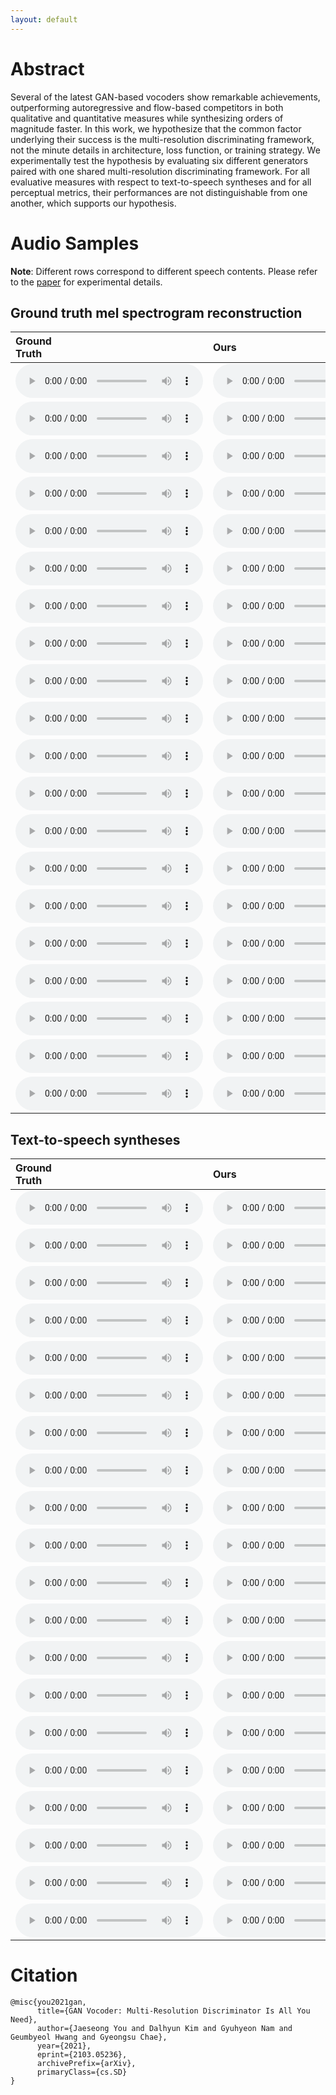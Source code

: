 ```yaml
---
layout: default
---
```


# Abstract 
Several of the latest GAN-based vocoders show remarkable achievements, outperforming autoregressive and flow-based competitors in both qualitative and quantitative measures while synthesizing orders of magnitude faster. In this work, we hypothesize that the common factor underlying their success is the multi-resolution discriminating framework, not the minute details in architecture, loss function, or training strategy. We experimentally test the hypothesis by evaluating six different generators paired with one shared multi-resolution discriminating framework. For all evaluative measures with respect to text-to-speech syntheses and for all perceptual metrics, their performances are not distinguishable from one another, which supports our hypothesis.

# Audio Samples 

**Note**: Different rows correspond to different speech contents. Please refer to the [paper](https://arxiv.org/abs/2103.05236) for experimental details.

## Ground truth mel spectrogram reconstruction

| Ground<br>Truth | Ours | HiFi-GAN | MelGAN | Parallel<br>WaveGAN | Universal<br>MelGAN | VocGAN |
|:-------------|:------------|:----------|:------------|:---------|:---------|:------------|
|<audio src="https://raw.githubusercontent.com/moneybrain-research/gan-vocoder/master/assets/audio/_gt/LJ003-0307.wav" controls preload="auto">|<audio src="https://raw.githubusercontent.com/moneybrain-research/gan-vocoder/master/assets/audio/_hfg2-custom/gt/LJ003-0307.wav" controls preload="auto">|<audio src="https://raw.githubusercontent.com/moneybrain-research/gan-vocoder/master/assets/audio/_hfg2-hfg2/gt/LJ003-0307.wav" controls preload="auto">|<audio src="https://raw.githubusercontent.com/moneybrain-research/gan-vocoder/master/assets/audio/_hfg2-melgan/gt/LJ003-0307.wav" controls preload="auto">|<audio src="https://raw.githubusercontent.com/moneybrain-research/gan-vocoder/master/assets/audio/_hfg2-pwg/gt/LJ003-0307.wav" controls preload="auto">|<audio src="https://raw.githubusercontent.com/moneybrain-research/gan-vocoder/master/assets/audio/_hfg2-umg/gt/LJ003-0307.wav" controls preload="auto">|<audio src="https://raw.githubusercontent.com/moneybrain-research/gan-vocoder/master/assets/audio/_hfg2-vocgan/gt/LJ003-0307.wav" controls preload="auto">|
|<audio src="https://raw.githubusercontent.com/moneybrain-research/gan-vocoder/master/assets/audio/_gt/LJ005-0101.wav" controls preload="auto">|<audio src="https://raw.githubusercontent.com/moneybrain-research/gan-vocoder/master/assets/audio/_hfg2-custom/gt/LJ005-0101.wav" controls preload="auto">|<audio src="https://raw.githubusercontent.com/moneybrain-research/gan-vocoder/master/assets/audio/_hfg2-hfg2/gt/LJ005-0101.wav" controls preload="auto">|<audio src="https://raw.githubusercontent.com/moneybrain-research/gan-vocoder/master/assets/audio/_hfg2-melgan/gt/LJ005-0101.wav" controls preload="auto">|<audio src="https://raw.githubusercontent.com/moneybrain-research/gan-vocoder/master/assets/audio/_hfg2-pwg/gt/LJ005-0101.wav" controls preload="auto">|<audio src="https://raw.githubusercontent.com/moneybrain-research/gan-vocoder/master/assets/audio/_hfg2-umg/gt/LJ005-0101.wav" controls preload="auto">|<audio src="https://raw.githubusercontent.com/moneybrain-research/gan-vocoder/master/assets/audio/_hfg2-vocgan/gt/LJ005-0101.wav" controls preload="auto">|
|<audio src="https://raw.githubusercontent.com/moneybrain-research/gan-vocoder/master/assets/audio/_gt/LJ007-0217.wav" controls preload="auto">|<audio src="https://raw.githubusercontent.com/moneybrain-research/gan-vocoder/master/assets/audio/_hfg2-custom/gt/LJ007-0217.wav" controls preload="auto">|<audio src="https://raw.githubusercontent.com/moneybrain-research/gan-vocoder/master/assets/audio/_hfg2-hfg2/gt/LJ007-0217.wav" controls preload="auto">|<audio src="https://raw.githubusercontent.com/moneybrain-research/gan-vocoder/master/assets/audio/_hfg2-melgan/gt/LJ007-0217.wav" controls preload="auto">|<audio src="https://raw.githubusercontent.com/moneybrain-research/gan-vocoder/master/assets/audio/_hfg2-pwg/gt/LJ007-0217.wav" controls preload="auto">|<audio src="https://raw.githubusercontent.com/moneybrain-research/gan-vocoder/master/assets/audio/_hfg2-umg/gt/LJ007-0217.wav" controls preload="auto">|<audio src="https://raw.githubusercontent.com/moneybrain-research/gan-vocoder/master/assets/audio/_hfg2-vocgan/gt/LJ007-0217.wav" controls preload="auto">|
|<audio src="https://raw.githubusercontent.com/moneybrain-research/gan-vocoder/master/assets/audio/_gt/LJ008-0131.wav" controls preload="auto">|<audio src="https://raw.githubusercontent.com/moneybrain-research/gan-vocoder/master/assets/audio/_hfg2-custom/gt/LJ008-0131.wav" controls preload="auto">|<audio src="https://raw.githubusercontent.com/moneybrain-research/gan-vocoder/master/assets/audio/_hfg2-hfg2/gt/LJ008-0131.wav" controls preload="auto">|<audio src="https://raw.githubusercontent.com/moneybrain-research/gan-vocoder/master/assets/audio/_hfg2-melgan/gt/LJ008-0131.wav" controls preload="auto">|<audio src="https://raw.githubusercontent.com/moneybrain-research/gan-vocoder/master/assets/audio/_hfg2-pwg/gt/LJ008-0131.wav" controls preload="auto">|<audio src="https://raw.githubusercontent.com/moneybrain-research/gan-vocoder/master/assets/audio/_hfg2-umg/gt/LJ008-0131.wav" controls preload="auto">|<audio src="https://raw.githubusercontent.com/moneybrain-research/gan-vocoder/master/assets/audio/_hfg2-vocgan/gt/LJ008-0131.wav" controls preload="auto">|
|<audio src="https://raw.githubusercontent.com/moneybrain-research/gan-vocoder/master/assets/audio/_gt/LJ010-0262.wav" controls preload="auto">|<audio src="https://raw.githubusercontent.com/moneybrain-research/gan-vocoder/master/assets/audio/_hfg2-custom/gt/LJ010-0262.wav" controls preload="auto">|<audio src="https://raw.githubusercontent.com/moneybrain-research/gan-vocoder/master/assets/audio/_hfg2-hfg2/gt/LJ010-0262.wav" controls preload="auto">|<audio src="https://raw.githubusercontent.com/moneybrain-research/gan-vocoder/master/assets/audio/_hfg2-melgan/gt/LJ010-0262.wav" controls preload="auto">|<audio src="https://raw.githubusercontent.com/moneybrain-research/gan-vocoder/master/assets/audio/_hfg2-pwg/gt/LJ010-0262.wav" controls preload="auto">|<audio src="https://raw.githubusercontent.com/moneybrain-research/gan-vocoder/master/assets/audio/_hfg2-umg/gt/LJ010-0262.wav" controls preload="auto">|<audio src="https://raw.githubusercontent.com/moneybrain-research/gan-vocoder/master/assets/audio/_hfg2-vocgan/gt/LJ010-0262.wav" controls preload="auto">|
|<audio src="https://raw.githubusercontent.com/moneybrain-research/gan-vocoder/master/assets/audio/_gt/LJ010-0293.wav" controls preload="auto">|<audio src="https://raw.githubusercontent.com/moneybrain-research/gan-vocoder/master/assets/audio/_hfg2-custom/gt/LJ010-0293.wav" controls preload="auto">|<audio src="https://raw.githubusercontent.com/moneybrain-research/gan-vocoder/master/assets/audio/_hfg2-hfg2/gt/LJ010-0293.wav" controls preload="auto">|<audio src="https://raw.githubusercontent.com/moneybrain-research/gan-vocoder/master/assets/audio/_hfg2-melgan/gt/LJ010-0293.wav" controls preload="auto">|<audio src="https://raw.githubusercontent.com/moneybrain-research/gan-vocoder/master/assets/audio/_hfg2-pwg/gt/LJ010-0293.wav" controls preload="auto">|<audio src="https://raw.githubusercontent.com/moneybrain-research/gan-vocoder/master/assets/audio/_hfg2-umg/gt/LJ010-0293.wav" controls preload="auto">|<audio src="https://raw.githubusercontent.com/moneybrain-research/gan-vocoder/master/assets/audio/_hfg2-vocgan/gt/LJ010-0293.wav" controls preload="auto">|
|<audio src="https://raw.githubusercontent.com/moneybrain-research/gan-vocoder/master/assets/audio/_gt/LJ018-0119.wav" controls preload="auto">|<audio src="https://raw.githubusercontent.com/moneybrain-research/gan-vocoder/master/assets/audio/_hfg2-custom/gt/LJ018-0119.wav" controls preload="auto">|<audio src="https://raw.githubusercontent.com/moneybrain-research/gan-vocoder/master/assets/audio/_hfg2-hfg2/gt/LJ018-0119.wav" controls preload="auto">|<audio src="https://raw.githubusercontent.com/moneybrain-research/gan-vocoder/master/assets/audio/_hfg2-melgan/gt/LJ018-0119.wav" controls preload="auto">|<audio src="https://raw.githubusercontent.com/moneybrain-research/gan-vocoder/master/assets/audio/_hfg2-pwg/gt/LJ018-0119.wav" controls preload="auto">|<audio src="https://raw.githubusercontent.com/moneybrain-research/gan-vocoder/master/assets/audio/_hfg2-umg/gt/LJ018-0119.wav" controls preload="auto">|<audio src="https://raw.githubusercontent.com/moneybrain-research/gan-vocoder/master/assets/audio/_hfg2-vocgan/gt/LJ018-0119.wav" controls preload="auto">|
|<audio src="https://raw.githubusercontent.com/moneybrain-research/gan-vocoder/master/assets/audio/_gt/LJ021-0049.wav" controls preload="auto">|<audio src="https://raw.githubusercontent.com/moneybrain-research/gan-vocoder/master/assets/audio/_hfg2-custom/gt/LJ021-0049.wav" controls preload="auto">|<audio src="https://raw.githubusercontent.com/moneybrain-research/gan-vocoder/master/assets/audio/_hfg2-hfg2/gt/LJ021-0049.wav" controls preload="auto">|<audio src="https://raw.githubusercontent.com/moneybrain-research/gan-vocoder/master/assets/audio/_hfg2-melgan/gt/LJ021-0049.wav" controls preload="auto">|<audio src="https://raw.githubusercontent.com/moneybrain-research/gan-vocoder/master/assets/audio/_hfg2-pwg/gt/LJ021-0049.wav" controls preload="auto">|<audio src="https://raw.githubusercontent.com/moneybrain-research/gan-vocoder/master/assets/audio/_hfg2-umg/gt/LJ021-0049.wav" controls preload="auto">|<audio src="https://raw.githubusercontent.com/moneybrain-research/gan-vocoder/master/assets/audio/_hfg2-vocgan/gt/LJ021-0049.wav" controls preload="auto">|
|<audio src="https://raw.githubusercontent.com/moneybrain-research/gan-vocoder/master/assets/audio/_gt/LJ028-0134.wav" controls preload="auto">|<audio src="https://raw.githubusercontent.com/moneybrain-research/gan-vocoder/master/assets/audio/_hfg2-custom/gt/LJ028-0134.wav" controls preload="auto">|<audio src="https://raw.githubusercontent.com/moneybrain-research/gan-vocoder/master/assets/audio/_hfg2-hfg2/gt/LJ028-0134.wav" controls preload="auto">|<audio src="https://raw.githubusercontent.com/moneybrain-research/gan-vocoder/master/assets/audio/_hfg2-melgan/gt/LJ028-0134.wav" controls preload="auto">|<audio src="https://raw.githubusercontent.com/moneybrain-research/gan-vocoder/master/assets/audio/_hfg2-pwg/gt/LJ028-0134.wav" controls preload="auto">|<audio src="https://raw.githubusercontent.com/moneybrain-research/gan-vocoder/master/assets/audio/_hfg2-umg/gt/LJ028-0134.wav" controls preload="auto">|<audio src="https://raw.githubusercontent.com/moneybrain-research/gan-vocoder/master/assets/audio/_hfg2-vocgan/gt/LJ028-0134.wav" controls preload="auto">|
|<audio src="https://raw.githubusercontent.com/moneybrain-research/gan-vocoder/master/assets/audio/_gt/LJ032-0100.wav" controls preload="auto">|<audio src="https://raw.githubusercontent.com/moneybrain-research/gan-vocoder/master/assets/audio/_hfg2-custom/gt/LJ032-0100.wav" controls preload="auto">|<audio src="https://raw.githubusercontent.com/moneybrain-research/gan-vocoder/master/assets/audio/_hfg2-hfg2/gt/LJ032-0100.wav" controls preload="auto">|<audio src="https://raw.githubusercontent.com/moneybrain-research/gan-vocoder/master/assets/audio/_hfg2-melgan/gt/LJ032-0100.wav" controls preload="auto">|<audio src="https://raw.githubusercontent.com/moneybrain-research/gan-vocoder/master/assets/audio/_hfg2-pwg/gt/LJ032-0100.wav" controls preload="auto">|<audio src="https://raw.githubusercontent.com/moneybrain-research/gan-vocoder/master/assets/audio/_hfg2-umg/gt/LJ032-0100.wav" controls preload="auto">|<audio src="https://raw.githubusercontent.com/moneybrain-research/gan-vocoder/master/assets/audio/_hfg2-vocgan/gt/LJ032-0100.wav" controls preload="auto">|
|<audio src="https://raw.githubusercontent.com/moneybrain-research/gan-vocoder/master/assets/audio/_gt/LJ034-0083.wav" controls preload="auto">|<audio src="https://raw.githubusercontent.com/moneybrain-research/gan-vocoder/master/assets/audio/_hfg2-custom/gt/LJ034-0083.wav" controls preload="auto">|<audio src="https://raw.githubusercontent.com/moneybrain-research/gan-vocoder/master/assets/audio/_hfg2-hfg2/gt/LJ034-0083.wav" controls preload="auto">|<audio src="https://raw.githubusercontent.com/moneybrain-research/gan-vocoder/master/assets/audio/_hfg2-melgan/gt/LJ034-0083.wav" controls preload="auto">|<audio src="https://raw.githubusercontent.com/moneybrain-research/gan-vocoder/master/assets/audio/_hfg2-pwg/gt/LJ034-0083.wav" controls preload="auto">|<audio src="https://raw.githubusercontent.com/moneybrain-research/gan-vocoder/master/assets/audio/_hfg2-umg/gt/LJ034-0083.wav" controls preload="auto">|<audio src="https://raw.githubusercontent.com/moneybrain-research/gan-vocoder/master/assets/audio/_hfg2-vocgan/gt/LJ034-0083.wav" controls preload="auto">|
|<audio src="https://raw.githubusercontent.com/moneybrain-research/gan-vocoder/master/assets/audio/_gt/LJ036-0216.wav" controls preload="auto">|<audio src="https://raw.githubusercontent.com/moneybrain-research/gan-vocoder/master/assets/audio/_hfg2-custom/gt/LJ036-0216.wav" controls preload="auto">|<audio src="https://raw.githubusercontent.com/moneybrain-research/gan-vocoder/master/assets/audio/_hfg2-hfg2/gt/LJ036-0216.wav" controls preload="auto">|<audio src="https://raw.githubusercontent.com/moneybrain-research/gan-vocoder/master/assets/audio/_hfg2-melgan/gt/LJ036-0216.wav" controls preload="auto">|<audio src="https://raw.githubusercontent.com/moneybrain-research/gan-vocoder/master/assets/audio/_hfg2-pwg/gt/LJ036-0216.wav" controls preload="auto">|<audio src="https://raw.githubusercontent.com/moneybrain-research/gan-vocoder/master/assets/audio/_hfg2-umg/gt/LJ036-0216.wav" controls preload="auto">|<audio src="https://raw.githubusercontent.com/moneybrain-research/gan-vocoder/master/assets/audio/_hfg2-vocgan/gt/LJ036-0216.wav" controls preload="auto">|
|<audio src="https://raw.githubusercontent.com/moneybrain-research/gan-vocoder/master/assets/audio/_gt/LJ037-0219.wav" controls preload="auto">|<audio src="https://raw.githubusercontent.com/moneybrain-research/gan-vocoder/master/assets/audio/_hfg2-custom/gt/LJ037-0219.wav" controls preload="auto">|<audio src="https://raw.githubusercontent.com/moneybrain-research/gan-vocoder/master/assets/audio/_hfg2-hfg2/gt/LJ037-0219.wav" controls preload="auto">|<audio src="https://raw.githubusercontent.com/moneybrain-research/gan-vocoder/master/assets/audio/_hfg2-melgan/gt/LJ037-0219.wav" controls preload="auto">|<audio src="https://raw.githubusercontent.com/moneybrain-research/gan-vocoder/master/assets/audio/_hfg2-pwg/gt/LJ037-0219.wav" controls preload="auto">|<audio src="https://raw.githubusercontent.com/moneybrain-research/gan-vocoder/master/assets/audio/_hfg2-umg/gt/LJ037-0219.wav" controls preload="auto">|<audio src="https://raw.githubusercontent.com/moneybrain-research/gan-vocoder/master/assets/audio/_hfg2-vocgan/gt/LJ037-0219.wav" controls preload="auto">|
|<audio src="https://raw.githubusercontent.com/moneybrain-research/gan-vocoder/master/assets/audio/_gt/LJ037-0222.wav" controls preload="auto">|<audio src="https://raw.githubusercontent.com/moneybrain-research/gan-vocoder/master/assets/audio/_hfg2-custom/gt/LJ037-0222.wav" controls preload="auto">|<audio src="https://raw.githubusercontent.com/moneybrain-research/gan-vocoder/master/assets/audio/_hfg2-hfg2/gt/LJ037-0222.wav" controls preload="auto">|<audio src="https://raw.githubusercontent.com/moneybrain-research/gan-vocoder/master/assets/audio/_hfg2-melgan/gt/LJ037-0222.wav" controls preload="auto">|<audio src="https://raw.githubusercontent.com/moneybrain-research/gan-vocoder/master/assets/audio/_hfg2-pwg/gt/LJ037-0222.wav" controls preload="auto">|<audio src="https://raw.githubusercontent.com/moneybrain-research/gan-vocoder/master/assets/audio/_hfg2-umg/gt/LJ037-0222.wav" controls preload="auto">|<audio src="https://raw.githubusercontent.com/moneybrain-research/gan-vocoder/master/assets/audio/_hfg2-vocgan/gt/LJ037-0222.wav" controls preload="auto">|
|<audio src="https://raw.githubusercontent.com/moneybrain-research/gan-vocoder/master/assets/audio/_gt/LJ040-0161.wav" controls preload="auto">|<audio src="https://raw.githubusercontent.com/moneybrain-research/gan-vocoder/master/assets/audio/_hfg2-custom/gt/LJ040-0161.wav" controls preload="auto">|<audio src="https://raw.githubusercontent.com/moneybrain-research/gan-vocoder/master/assets/audio/_hfg2-hfg2/gt/LJ040-0161.wav" controls preload="auto">|<audio src="https://raw.githubusercontent.com/moneybrain-research/gan-vocoder/master/assets/audio/_hfg2-melgan/gt/LJ040-0161.wav" controls preload="auto">|<audio src="https://raw.githubusercontent.com/moneybrain-research/gan-vocoder/master/assets/audio/_hfg2-pwg/gt/LJ040-0161.wav" controls preload="auto">|<audio src="https://raw.githubusercontent.com/moneybrain-research/gan-vocoder/master/assets/audio/_hfg2-umg/gt/LJ040-0161.wav" controls preload="auto">|<audio src="https://raw.githubusercontent.com/moneybrain-research/gan-vocoder/master/assets/audio/_hfg2-vocgan/gt/LJ040-0161.wav" controls preload="auto">|
|<audio src="https://raw.githubusercontent.com/moneybrain-research/gan-vocoder/master/assets/audio/_gt/LJ043-0183.wav" controls preload="auto">|<audio src="https://raw.githubusercontent.com/moneybrain-research/gan-vocoder/master/assets/audio/_hfg2-custom/gt/LJ043-0183.wav" controls preload="auto">|<audio src="https://raw.githubusercontent.com/moneybrain-research/gan-vocoder/master/assets/audio/_hfg2-hfg2/gt/LJ043-0183.wav" controls preload="auto">|<audio src="https://raw.githubusercontent.com/moneybrain-research/gan-vocoder/master/assets/audio/_hfg2-melgan/gt/LJ043-0183.wav" controls preload="auto">|<audio src="https://raw.githubusercontent.com/moneybrain-research/gan-vocoder/master/assets/audio/_hfg2-pwg/gt/LJ043-0183.wav" controls preload="auto">|<audio src="https://raw.githubusercontent.com/moneybrain-research/gan-vocoder/master/assets/audio/_hfg2-umg/gt/LJ043-0183.wav" controls preload="auto">|<audio src="https://raw.githubusercontent.com/moneybrain-research/gan-vocoder/master/assets/audio/_hfg2-vocgan/gt/LJ043-0183.wav" controls preload="auto">|
|<audio src="https://raw.githubusercontent.com/moneybrain-research/gan-vocoder/master/assets/audio/_gt/LJ045-0081.wav" controls preload="auto">|<audio src="https://raw.githubusercontent.com/moneybrain-research/gan-vocoder/master/assets/audio/_hfg2-custom/gt/LJ045-0081.wav" controls preload="auto">|<audio src="https://raw.githubusercontent.com/moneybrain-research/gan-vocoder/master/assets/audio/_hfg2-hfg2/gt/LJ045-0081.wav" controls preload="auto">|<audio src="https://raw.githubusercontent.com/moneybrain-research/gan-vocoder/master/assets/audio/_hfg2-melgan/gt/LJ045-0081.wav" controls preload="auto">|<audio src="https://raw.githubusercontent.com/moneybrain-research/gan-vocoder/master/assets/audio/_hfg2-pwg/gt/LJ045-0081.wav" controls preload="auto">|<audio src="https://raw.githubusercontent.com/moneybrain-research/gan-vocoder/master/assets/audio/_hfg2-umg/gt/LJ045-0081.wav" controls preload="auto">|<audio src="https://raw.githubusercontent.com/moneybrain-research/gan-vocoder/master/assets/audio/_hfg2-vocgan/gt/LJ045-0081.wav" controls preload="auto">|
|<audio src="https://raw.githubusercontent.com/moneybrain-research/gan-vocoder/master/assets/audio/_gt/LJ045-0147.wav" controls preload="auto">|<audio src="https://raw.githubusercontent.com/moneybrain-research/gan-vocoder/master/assets/audio/_hfg2-custom/gt/LJ045-0147.wav" controls preload="auto">|<audio src="https://raw.githubusercontent.com/moneybrain-research/gan-vocoder/master/assets/audio/_hfg2-hfg2/gt/LJ045-0147.wav" controls preload="auto">|<audio src="https://raw.githubusercontent.com/moneybrain-research/gan-vocoder/master/assets/audio/_hfg2-melgan/gt/LJ045-0147.wav" controls preload="auto">|<audio src="https://raw.githubusercontent.com/moneybrain-research/gan-vocoder/master/assets/audio/_hfg2-pwg/gt/LJ045-0147.wav" controls preload="auto">|<audio src="https://raw.githubusercontent.com/moneybrain-research/gan-vocoder/master/assets/audio/_hfg2-umg/gt/LJ045-0147.wav" controls preload="auto">|<audio src="https://raw.githubusercontent.com/moneybrain-research/gan-vocoder/master/assets/audio/_hfg2-vocgan/gt/LJ045-0147.wav" controls preload="auto">|
|<audio src="https://raw.githubusercontent.com/moneybrain-research/gan-vocoder/master/assets/audio/_gt/LJ045-0204.wav" controls preload="auto">|<audio src="https://raw.githubusercontent.com/moneybrain-research/gan-vocoder/master/assets/audio/_hfg2-custom/gt/LJ045-0204.wav" controls preload="auto">|<audio src="https://raw.githubusercontent.com/moneybrain-research/gan-vocoder/master/assets/audio/_hfg2-hfg2/gt/LJ045-0204.wav" controls preload="auto">|<audio src="https://raw.githubusercontent.com/moneybrain-research/gan-vocoder/master/assets/audio/_hfg2-melgan/gt/LJ045-0204.wav" controls preload="auto">|<audio src="https://raw.githubusercontent.com/moneybrain-research/gan-vocoder/master/assets/audio/_hfg2-pwg/gt/LJ045-0204.wav" controls preload="auto">|<audio src="https://raw.githubusercontent.com/moneybrain-research/gan-vocoder/master/assets/audio/_hfg2-umg/gt/LJ045-0204.wav" controls preload="auto">|<audio src="https://raw.githubusercontent.com/moneybrain-research/gan-vocoder/master/assets/audio/_hfg2-vocgan/gt/LJ045-0204.wav" controls preload="auto">|
|<audio src="https://raw.githubusercontent.com/moneybrain-research/gan-vocoder/master/assets/audio/_gt/LJ050-0276.wav" controls preload="auto">|<audio src="https://raw.githubusercontent.com/moneybrain-research/gan-vocoder/master/assets/audio/_hfg2-custom/gt/LJ050-0276.wav" controls preload="auto">|<audio src="https://raw.githubusercontent.com/moneybrain-research/gan-vocoder/master/assets/audio/_hfg2-hfg2/gt/LJ050-0276.wav" controls preload="auto">|<audio src="https://raw.githubusercontent.com/moneybrain-research/gan-vocoder/master/assets/audio/_hfg2-melgan/gt/LJ050-0276.wav" controls preload="auto">|<audio src="https://raw.githubusercontent.com/moneybrain-research/gan-vocoder/master/assets/audio/_hfg2-pwg/gt/LJ050-0276.wav" controls preload="auto">|<audio src="https://raw.githubusercontent.com/moneybrain-research/gan-vocoder/master/assets/audio/_hfg2-umg/gt/LJ050-0276.wav" controls preload="auto">|<audio src="https://raw.githubusercontent.com/moneybrain-research/gan-vocoder/master/assets/audio/_hfg2-vocgan/gt/LJ050-0276.wav" controls preload="auto">|

## Text-to-speech syntheses

| Ground<br>Truth | Ours | HiFi-GAN | MelGAN | Parallel<br>WaveGAN | Universal<br>MelGAN | VocGAN |
|:-------------|:------------|:----------|:------------|:---------|:---------|:------------|
|<audio src="https://raw.githubusercontent.com/moneybrain-research/gan-vocoder/master/assets/audio/_gt/LJ003-0307.wav" controls preload="auto">|<audio src="https://raw.githubusercontent.com/moneybrain-research/gan-vocoder/master/assets/audio/_hfg2-custom/tt/LJ003-0307.wav" controls preload="auto">|<audio src="https://raw.githubusercontent.com/moneybrain-research/gan-vocoder/master/assets/audio/_hfg2-hfg2/tt/LJ003-0307.wav" controls preload="auto">|<audio src="https://raw.githubusercontent.com/moneybrain-research/gan-vocoder/master/assets/audio/_hfg2-melgan/tt/LJ003-0307.wav" controls preload="auto">|<audio src="https://raw.githubusercontent.com/moneybrain-research/gan-vocoder/master/assets/audio/_hfg2-pwg/tt/LJ003-0307.wav" controls preload="auto">|<audio src="https://raw.githubusercontent.com/moneybrain-research/gan-vocoder/master/assets/audio/_hfg2-umg/tt/LJ003-0307.wav" controls preload="auto">|<audio src="https://raw.githubusercontent.com/moneybrain-research/gan-vocoder/master/assets/audio/_hfg2-vocgan/tt/LJ003-0307.wav" controls preload="auto">|
|<audio src="https://raw.githubusercontent.com/moneybrain-research/gan-vocoder/master/assets/audio/_gt/LJ005-0101.wav" controls preload="auto">|<audio src="https://raw.githubusercontent.com/moneybrain-research/gan-vocoder/master/assets/audio/_hfg2-custom/tt/LJ005-0101.wav" controls preload="auto">|<audio src="https://raw.githubusercontent.com/moneybrain-research/gan-vocoder/master/assets/audio/_hfg2-hfg2/tt/LJ005-0101.wav" controls preload="auto">|<audio src="https://raw.githubusercontent.com/moneybrain-research/gan-vocoder/master/assets/audio/_hfg2-melgan/tt/LJ005-0101.wav" controls preload="auto">|<audio src="https://raw.githubusercontent.com/moneybrain-research/gan-vocoder/master/assets/audio/_hfg2-pwg/tt/LJ005-0101.wav" controls preload="auto">|<audio src="https://raw.githubusercontent.com/moneybrain-research/gan-vocoder/master/assets/audio/_hfg2-umg/tt/LJ005-0101.wav" controls preload="auto">|<audio src="https://raw.githubusercontent.com/moneybrain-research/gan-vocoder/master/assets/audio/_hfg2-vocgan/tt/LJ005-0101.wav" controls preload="auto">|
|<audio src="https://raw.githubusercontent.com/moneybrain-research/gan-vocoder/master/assets/audio/_gt/LJ007-0217.wav" controls preload="auto">|<audio src="https://raw.githubusercontent.com/moneybrain-research/gan-vocoder/master/assets/audio/_hfg2-custom/tt/LJ007-0217.wav" controls preload="auto">|<audio src="https://raw.githubusercontent.com/moneybrain-research/gan-vocoder/master/assets/audio/_hfg2-hfg2/tt/LJ007-0217.wav" controls preload="auto">|<audio src="https://raw.githubusercontent.com/moneybrain-research/gan-vocoder/master/assets/audio/_hfg2-melgan/tt/LJ007-0217.wav" controls preload="auto">|<audio src="https://raw.githubusercontent.com/moneybrain-research/gan-vocoder/master/assets/audio/_hfg2-pwg/tt/LJ007-0217.wav" controls preload="auto">|<audio src="https://raw.githubusercontent.com/moneybrain-research/gan-vocoder/master/assets/audio/_hfg2-umg/tt/LJ007-0217.wav" controls preload="auto">|<audio src="https://raw.githubusercontent.com/moneybrain-research/gan-vocoder/master/assets/audio/_hfg2-vocgan/tt/LJ007-0217.wav" controls preload="auto">|
|<audio src="https://raw.githubusercontent.com/moneybrain-research/gan-vocoder/master/assets/audio/_gt/LJ008-0131.wav" controls preload="auto">|<audio src="https://raw.githubusercontent.com/moneybrain-research/gan-vocoder/master/assets/audio/_hfg2-custom/tt/LJ008-0131.wav" controls preload="auto">|<audio src="https://raw.githubusercontent.com/moneybrain-research/gan-vocoder/master/assets/audio/_hfg2-hfg2/tt/LJ008-0131.wav" controls preload="auto">|<audio src="https://raw.githubusercontent.com/moneybrain-research/gan-vocoder/master/assets/audio/_hfg2-melgan/tt/LJ008-0131.wav" controls preload="auto">|<audio src="https://raw.githubusercontent.com/moneybrain-research/gan-vocoder/master/assets/audio/_hfg2-pwg/tt/LJ008-0131.wav" controls preload="auto">|<audio src="https://raw.githubusercontent.com/moneybrain-research/gan-vocoder/master/assets/audio/_hfg2-umg/tt/LJ008-0131.wav" controls preload="auto">|<audio src="https://raw.githubusercontent.com/moneybrain-research/gan-vocoder/master/assets/audio/_hfg2-vocgan/tt/LJ008-0131.wav" controls preload="auto">|
|<audio src="https://raw.githubusercontent.com/moneybrain-research/gan-vocoder/master/assets/audio/_gt/LJ010-0262.wav" controls preload="auto">|<audio src="https://raw.githubusercontent.com/moneybrain-research/gan-vocoder/master/assets/audio/_hfg2-custom/tt/LJ010-0262.wav" controls preload="auto">|<audio src="https://raw.githubusercontent.com/moneybrain-research/gan-vocoder/master/assets/audio/_hfg2-hfg2/tt/LJ010-0262.wav" controls preload="auto">|<audio src="https://raw.githubusercontent.com/moneybrain-research/gan-vocoder/master/assets/audio/_hfg2-melgan/tt/LJ010-0262.wav" controls preload="auto">|<audio src="https://raw.githubusercontent.com/moneybrain-research/gan-vocoder/master/assets/audio/_hfg2-pwg/tt/LJ010-0262.wav" controls preload="auto">|<audio src="https://raw.githubusercontent.com/moneybrain-research/gan-vocoder/master/assets/audio/_hfg2-umg/tt/LJ010-0262.wav" controls preload="auto">|<audio src="https://raw.githubusercontent.com/moneybrain-research/gan-vocoder/master/assets/audio/_hfg2-vocgan/tt/LJ010-0262.wav" controls preload="auto">|
|<audio src="https://raw.githubusercontent.com/moneybrain-research/gan-vocoder/master/assets/audio/_gt/LJ010-0293.wav" controls preload="auto">|<audio src="https://raw.githubusercontent.com/moneybrain-research/gan-vocoder/master/assets/audio/_hfg2-custom/tt/LJ010-0293.wav" controls preload="auto">|<audio src="https://raw.githubusercontent.com/moneybrain-research/gan-vocoder/master/assets/audio/_hfg2-hfg2/tt/LJ010-0293.wav" controls preload="auto">|<audio src="https://raw.githubusercontent.com/moneybrain-research/gan-vocoder/master/assets/audio/_hfg2-melgan/tt/LJ010-0293.wav" controls preload="auto">|<audio src="https://raw.githubusercontent.com/moneybrain-research/gan-vocoder/master/assets/audio/_hfg2-pwg/tt/LJ010-0293.wav" controls preload="auto">|<audio src="https://raw.githubusercontent.com/moneybrain-research/gan-vocoder/master/assets/audio/_hfg2-umg/tt/LJ010-0293.wav" controls preload="auto">|<audio src="https://raw.githubusercontent.com/moneybrain-research/gan-vocoder/master/assets/audio/_hfg2-vocgan/tt/LJ010-0293.wav" controls preload="auto">|
|<audio src="https://raw.githubusercontent.com/moneybrain-research/gan-vocoder/master/assets/audio/_gt/LJ018-0119.wav" controls preload="auto">|<audio src="https://raw.githubusercontent.com/moneybrain-research/gan-vocoder/master/assets/audio/_hfg2-custom/tt/LJ018-0119.wav" controls preload="auto">|<audio src="https://raw.githubusercontent.com/moneybrain-research/gan-vocoder/master/assets/audio/_hfg2-hfg2/tt/LJ018-0119.wav" controls preload="auto">|<audio src="https://raw.githubusercontent.com/moneybrain-research/gan-vocoder/master/assets/audio/_hfg2-melgan/tt/LJ018-0119.wav" controls preload="auto">|<audio src="https://raw.githubusercontent.com/moneybrain-research/gan-vocoder/master/assets/audio/_hfg2-pwg/tt/LJ018-0119.wav" controls preload="auto">|<audio src="https://raw.githubusercontent.com/moneybrain-research/gan-vocoder/master/assets/audio/_hfg2-umg/tt/LJ018-0119.wav" controls preload="auto">|<audio src="https://raw.githubusercontent.com/moneybrain-research/gan-vocoder/master/assets/audio/_hfg2-vocgan/tt/LJ018-0119.wav" controls preload="auto">|
|<audio src="https://raw.githubusercontent.com/moneybrain-research/gan-vocoder/master/assets/audio/_gt/LJ021-0049.wav" controls preload="auto">|<audio src="https://raw.githubusercontent.com/moneybrain-research/gan-vocoder/master/assets/audio/_hfg2-custom/tt/LJ021-0049.wav" controls preload="auto">|<audio src="https://raw.githubusercontent.com/moneybrain-research/gan-vocoder/master/assets/audio/_hfg2-hfg2/tt/LJ021-0049.wav" controls preload="auto">|<audio src="https://raw.githubusercontent.com/moneybrain-research/gan-vocoder/master/assets/audio/_hfg2-melgan/tt/LJ021-0049.wav" controls preload="auto">|<audio src="https://raw.githubusercontent.com/moneybrain-research/gan-vocoder/master/assets/audio/_hfg2-pwg/tt/LJ021-0049.wav" controls preload="auto">|<audio src="https://raw.githubusercontent.com/moneybrain-research/gan-vocoder/master/assets/audio/_hfg2-umg/tt/LJ021-0049.wav" controls preload="auto">|<audio src="https://raw.githubusercontent.com/moneybrain-research/gan-vocoder/master/assets/audio/_hfg2-vocgan/tt/LJ021-0049.wav" controls preload="auto">|
|<audio src="https://raw.githubusercontent.com/moneybrain-research/gan-vocoder/master/assets/audio/_gt/LJ028-0134.wav" controls preload="auto">|<audio src="https://raw.githubusercontent.com/moneybrain-research/gan-vocoder/master/assets/audio/_hfg2-custom/tt/LJ028-0134.wav" controls preload="auto">|<audio src="https://raw.githubusercontent.com/moneybrain-research/gan-vocoder/master/assets/audio/_hfg2-hfg2/tt/LJ028-0134.wav" controls preload="auto">|<audio src="https://raw.githubusercontent.com/moneybrain-research/gan-vocoder/master/assets/audio/_hfg2-melgan/tt/LJ028-0134.wav" controls preload="auto">|<audio src="https://raw.githubusercontent.com/moneybrain-research/gan-vocoder/master/assets/audio/_hfg2-pwg/tt/LJ028-0134.wav" controls preload="auto">|<audio src="https://raw.githubusercontent.com/moneybrain-research/gan-vocoder/master/assets/audio/_hfg2-umg/tt/LJ028-0134.wav" controls preload="auto">|<audio src="https://raw.githubusercontent.com/moneybrain-research/gan-vocoder/master/assets/audio/_hfg2-vocgan/tt/LJ028-0134.wav" controls preload="auto">|
|<audio src="https://raw.githubusercontent.com/moneybrain-research/gan-vocoder/master/assets/audio/_gt/LJ032-0100.wav" controls preload="auto">|<audio src="https://raw.githubusercontent.com/moneybrain-research/gan-vocoder/master/assets/audio/_hfg2-custom/tt/LJ032-0100.wav" controls preload="auto">|<audio src="https://raw.githubusercontent.com/moneybrain-research/gan-vocoder/master/assets/audio/_hfg2-hfg2/tt/LJ032-0100.wav" controls preload="auto">|<audio src="https://raw.githubusercontent.com/moneybrain-research/gan-vocoder/master/assets/audio/_hfg2-melgan/tt/LJ032-0100.wav" controls preload="auto">|<audio src="https://raw.githubusercontent.com/moneybrain-research/gan-vocoder/master/assets/audio/_hfg2-pwg/tt/LJ032-0100.wav" controls preload="auto">|<audio src="https://raw.githubusercontent.com/moneybrain-research/gan-vocoder/master/assets/audio/_hfg2-umg/tt/LJ032-0100.wav" controls preload="auto">|<audio src="https://raw.githubusercontent.com/moneybrain-research/gan-vocoder/master/assets/audio/_hfg2-vocgan/tt/LJ032-0100.wav" controls preload="auto">|
|<audio src="https://raw.githubusercontent.com/moneybrain-research/gan-vocoder/master/assets/audio/_gt/LJ034-0083.wav" controls preload="auto">|<audio src="https://raw.githubusercontent.com/moneybrain-research/gan-vocoder/master/assets/audio/_hfg2-custom/tt/LJ034-0083.wav" controls preload="auto">|<audio src="https://raw.githubusercontent.com/moneybrain-research/gan-vocoder/master/assets/audio/_hfg2-hfg2/tt/LJ034-0083.wav" controls preload="auto">|<audio src="https://raw.githubusercontent.com/moneybrain-research/gan-vocoder/master/assets/audio/_hfg2-melgan/tt/LJ034-0083.wav" controls preload="auto">|<audio src="https://raw.githubusercontent.com/moneybrain-research/gan-vocoder/master/assets/audio/_hfg2-pwg/tt/LJ034-0083.wav" controls preload="auto">|<audio src="https://raw.githubusercontent.com/moneybrain-research/gan-vocoder/master/assets/audio/_hfg2-umg/tt/LJ034-0083.wav" controls preload="auto">|<audio src="https://raw.githubusercontent.com/moneybrain-research/gan-vocoder/master/assets/audio/_hfg2-vocgan/tt/LJ034-0083.wav" controls preload="auto">|
|<audio src="https://raw.githubusercontent.com/moneybrain-research/gan-vocoder/master/assets/audio/_gt/LJ036-0216.wav" controls preload="auto">|<audio src="https://raw.githubusercontent.com/moneybrain-research/gan-vocoder/master/assets/audio/_hfg2-custom/tt/LJ036-0216.wav" controls preload="auto">|<audio src="https://raw.githubusercontent.com/moneybrain-research/gan-vocoder/master/assets/audio/_hfg2-hfg2/tt/LJ036-0216.wav" controls preload="auto">|<audio src="https://raw.githubusercontent.com/moneybrain-research/gan-vocoder/master/assets/audio/_hfg2-melgan/tt/LJ036-0216.wav" controls preload="auto">|<audio src="https://raw.githubusercontent.com/moneybrain-research/gan-vocoder/master/assets/audio/_hfg2-pwg/tt/LJ036-0216.wav" controls preload="auto">|<audio src="https://raw.githubusercontent.com/moneybrain-research/gan-vocoder/master/assets/audio/_hfg2-umg/tt/LJ036-0216.wav" controls preload="auto">|<audio src="https://raw.githubusercontent.com/moneybrain-research/gan-vocoder/master/assets/audio/_hfg2-vocgan/tt/LJ036-0216.wav" controls preload="auto">|
|<audio src="https://raw.githubusercontent.com/moneybrain-research/gan-vocoder/master/assets/audio/_gt/LJ037-0219.wav" controls preload="auto">|<audio src="https://raw.githubusercontent.com/moneybrain-research/gan-vocoder/master/assets/audio/_hfg2-custom/tt/LJ037-0219.wav" controls preload="auto">|<audio src="https://raw.githubusercontent.com/moneybrain-research/gan-vocoder/master/assets/audio/_hfg2-hfg2/tt/LJ037-0219.wav" controls preload="auto">|<audio src="https://raw.githubusercontent.com/moneybrain-research/gan-vocoder/master/assets/audio/_hfg2-melgan/tt/LJ037-0219.wav" controls preload="auto">|<audio src="https://raw.githubusercontent.com/moneybrain-research/gan-vocoder/master/assets/audio/_hfg2-pwg/tt/LJ037-0219.wav" controls preload="auto">|<audio src="https://raw.githubusercontent.com/moneybrain-research/gan-vocoder/master/assets/audio/_hfg2-umg/tt/LJ037-0219.wav" controls preload="auto">|<audio src="https://raw.githubusercontent.com/moneybrain-research/gan-vocoder/master/assets/audio/_hfg2-vocgan/tt/LJ037-0219.wav" controls preload="auto">|
|<audio src="https://raw.githubusercontent.com/moneybrain-research/gan-vocoder/master/assets/audio/_gt/LJ037-0222.wav" controls preload="auto">|<audio src="https://raw.githubusercontent.com/moneybrain-research/gan-vocoder/master/assets/audio/_hfg2-custom/tt/LJ037-0222.wav" controls preload="auto">|<audio src="https://raw.githubusercontent.com/moneybrain-research/gan-vocoder/master/assets/audio/_hfg2-hfg2/tt/LJ037-0222.wav" controls preload="auto">|<audio src="https://raw.githubusercontent.com/moneybrain-research/gan-vocoder/master/assets/audio/_hfg2-melgan/tt/LJ037-0222.wav" controls preload="auto">|<audio src="https://raw.githubusercontent.com/moneybrain-research/gan-vocoder/master/assets/audio/_hfg2-pwg/tt/LJ037-0222.wav" controls preload="auto">|<audio src="https://raw.githubusercontent.com/moneybrain-research/gan-vocoder/master/assets/audio/_hfg2-umg/tt/LJ037-0222.wav" controls preload="auto">|<audio src="https://raw.githubusercontent.com/moneybrain-research/gan-vocoder/master/assets/audio/_hfg2-vocgan/tt/LJ037-0222.wav" controls preload="auto">|
|<audio src="https://raw.githubusercontent.com/moneybrain-research/gan-vocoder/master/assets/audio/_gt/LJ040-0161.wav" controls preload="auto">|<audio src="https://raw.githubusercontent.com/moneybrain-research/gan-vocoder/master/assets/audio/_hfg2-custom/tt/LJ040-0161.wav" controls preload="auto">|<audio src="https://raw.githubusercontent.com/moneybrain-research/gan-vocoder/master/assets/audio/_hfg2-hfg2/tt/LJ040-0161.wav" controls preload="auto">|<audio src="https://raw.githubusercontent.com/moneybrain-research/gan-vocoder/master/assets/audio/_hfg2-melgan/tt/LJ040-0161.wav" controls preload="auto">|<audio src="https://raw.githubusercontent.com/moneybrain-research/gan-vocoder/master/assets/audio/_hfg2-pwg/tt/LJ040-0161.wav" controls preload="auto">|<audio src="https://raw.githubusercontent.com/moneybrain-research/gan-vocoder/master/assets/audio/_hfg2-umg/tt/LJ040-0161.wav" controls preload="auto">|<audio src="https://raw.githubusercontent.com/moneybrain-research/gan-vocoder/master/assets/audio/_hfg2-vocgan/tt/LJ040-0161.wav" controls preload="auto">|
|<audio src="https://raw.githubusercontent.com/moneybrain-research/gan-vocoder/master/assets/audio/_gt/LJ043-0183.wav" controls preload="auto">|<audio src="https://raw.githubusercontent.com/moneybrain-research/gan-vocoder/master/assets/audio/_hfg2-custom/tt/LJ043-0183.wav" controls preload="auto">|<audio src="https://raw.githubusercontent.com/moneybrain-research/gan-vocoder/master/assets/audio/_hfg2-hfg2/tt/LJ043-0183.wav" controls preload="auto">|<audio src="https://raw.githubusercontent.com/moneybrain-research/gan-vocoder/master/assets/audio/_hfg2-melgan/tt/LJ043-0183.wav" controls preload="auto">|<audio src="https://raw.githubusercontent.com/moneybrain-research/gan-vocoder/master/assets/audio/_hfg2-pwg/tt/LJ043-0183.wav" controls preload="auto">|<audio src="https://raw.githubusercontent.com/moneybrain-research/gan-vocoder/master/assets/audio/_hfg2-umg/tt/LJ043-0183.wav" controls preload="auto">|<audio src="https://raw.githubusercontent.com/moneybrain-research/gan-vocoder/master/assets/audio/_hfg2-vocgan/tt/LJ043-0183.wav" controls preload="auto">|
|<audio src="https://raw.githubusercontent.com/moneybrain-research/gan-vocoder/master/assets/audio/_gt/LJ045-0081.wav" controls preload="auto">|<audio src="https://raw.githubusercontent.com/moneybrain-research/gan-vocoder/master/assets/audio/_hfg2-custom/tt/LJ045-0081.wav" controls preload="auto">|<audio src="https://raw.githubusercontent.com/moneybrain-research/gan-vocoder/master/assets/audio/_hfg2-hfg2/tt/LJ045-0081.wav" controls preload="auto">|<audio src="https://raw.githubusercontent.com/moneybrain-research/gan-vocoder/master/assets/audio/_hfg2-melgan/tt/LJ045-0081.wav" controls preload="auto">|<audio src="https://raw.githubusercontent.com/moneybrain-research/gan-vocoder/master/assets/audio/_hfg2-pwg/tt/LJ045-0081.wav" controls preload="auto">|<audio src="https://raw.githubusercontent.com/moneybrain-research/gan-vocoder/master/assets/audio/_hfg2-umg/tt/LJ045-0081.wav" controls preload="auto">|<audio src="https://raw.githubusercontent.com/moneybrain-research/gan-vocoder/master/assets/audio/_hfg2-vocgan/tt/LJ045-0081.wav" controls preload="auto">|
|<audio src="https://raw.githubusercontent.com/moneybrain-research/gan-vocoder/master/assets/audio/_gt/LJ045-0147.wav" controls preload="auto">|<audio src="https://raw.githubusercontent.com/moneybrain-research/gan-vocoder/master/assets/audio/_hfg2-custom/tt/LJ045-0147.wav" controls preload="auto">|<audio src="https://raw.githubusercontent.com/moneybrain-research/gan-vocoder/master/assets/audio/_hfg2-hfg2/tt/LJ045-0147.wav" controls preload="auto">|<audio src="https://raw.githubusercontent.com/moneybrain-research/gan-vocoder/master/assets/audio/_hfg2-melgan/tt/LJ045-0147.wav" controls preload="auto">|<audio src="https://raw.githubusercontent.com/moneybrain-research/gan-vocoder/master/assets/audio/_hfg2-pwg/tt/LJ045-0147.wav" controls preload="auto">|<audio src="https://raw.githubusercontent.com/moneybrain-research/gan-vocoder/master/assets/audio/_hfg2-umg/tt/LJ045-0147.wav" controls preload="auto">|<audio src="https://raw.githubusercontent.com/moneybrain-research/gan-vocoder/master/assets/audio/_hfg2-vocgan/tt/LJ045-0147.wav" controls preload="auto">|
|<audio src="https://raw.githubusercontent.com/moneybrain-research/gan-vocoder/master/assets/audio/_gt/LJ045-0204.wav" controls preload="auto">|<audio src="https://raw.githubusercontent.com/moneybrain-research/gan-vocoder/master/assets/audio/_hfg2-custom/tt/LJ045-0204.wav" controls preload="auto">|<audio src="https://raw.githubusercontent.com/moneybrain-research/gan-vocoder/master/assets/audio/_hfg2-hfg2/tt/LJ045-0204.wav" controls preload="auto">|<audio src="https://raw.githubusercontent.com/moneybrain-research/gan-vocoder/master/assets/audio/_hfg2-melgan/tt/LJ045-0204.wav" controls preload="auto">|<audio src="https://raw.githubusercontent.com/moneybrain-research/gan-vocoder/master/assets/audio/_hfg2-pwg/tt/LJ045-0204.wav" controls preload="auto">|<audio src="https://raw.githubusercontent.com/moneybrain-research/gan-vocoder/master/assets/audio/_hfg2-umg/tt/LJ045-0204.wav" controls preload="auto">|<audio src="https://raw.githubusercontent.com/moneybrain-research/gan-vocoder/master/assets/audio/_hfg2-vocgan/tt/LJ045-0204.wav" controls preload="auto">|
|<audio src="https://raw.githubusercontent.com/moneybrain-research/gan-vocoder/master/assets/audio/_gt/LJ050-0276.wav" controls preload="auto">|<audio src="https://raw.githubusercontent.com/moneybrain-research/gan-vocoder/master/assets/audio/_hfg2-custom/tt/LJ050-0276.wav" controls preload="auto">|<audio src="https://raw.githubusercontent.com/moneybrain-research/gan-vocoder/master/assets/audio/_hfg2-hfg2/tt/LJ050-0276.wav" controls preload="auto">|<audio src="https://raw.githubusercontent.com/moneybrain-research/gan-vocoder/master/assets/audio/_hfg2-melgan/tt/LJ050-0276.wav" controls preload="auto">|<audio src="https://raw.githubusercontent.com/moneybrain-research/gan-vocoder/master/assets/audio/_hfg2-pwg/tt/LJ050-0276.wav" controls preload="auto">|<audio src="https://raw.githubusercontent.com/moneybrain-research/gan-vocoder/master/assets/audio/_hfg2-umg/tt/LJ050-0276.wav" controls preload="auto">|<audio src="https://raw.githubusercontent.com/moneybrain-research/gan-vocoder/master/assets/audio/_hfg2-vocgan/tt/LJ050-0276.wav" controls preload="auto">|


# Citation 

```plain
@misc{you2021gan,
      title={GAN Vocoder: Multi-Resolution Discriminator Is All You Need},
      author={Jaeseong You and Dalhyun Kim and Gyuhyeon Nam and Geumbyeol Hwang and Gyeongsu Chae},
      year={2021},
      eprint={2103.05236},
      archivePrefix={arXiv},
      primaryClass={cs.SD}
}
```
